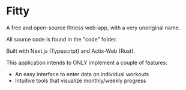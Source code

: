 # Fitty

A free and open-source fitness web-app, with a very unoriginal name.

All source code is found in the "code" folder.

Built with Next.js (Typescript) and Actix-Web (Rust).

This application intends to ONLY implement a couple of features:
* An easy interface to enter data on individual workouts
* Intuitive tools that visualize monthly/weekly progress 